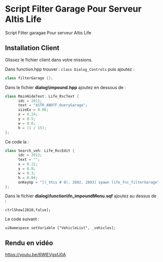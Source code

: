 # Script Filter Garage Pour Serveur Altis Life

Script Filter garagae Pour serveur Altis Life

## Installation Client

Glissez le fichier client dans votre missions.

Dans function.hpp trouver : `class Dialog_Controls` puis ajoutez :
```hpp
class filterGarage {};
```

Dans le fichier **dialog\impound.hpp** ajoutez en  dessous de  : 
```hpp
class MainHideText: Life_RscText {
      idc = 2811;
      text = "$STR_ANOTF_QueryGarage";
      sizeEx = 0.06;
      x = 0.24;
      y = 0.5;
      w = 0.6;
      h = (1 / 15);
};
```
Ce code la : 
```hpp
class Search_veh: Life_RscEdit {
      idc = 2812;
      text = "";
      x = 0.11;
      y = 0.8;
      w = 0.3;
      h = 0.04;
      onKeyUp = "[(_this # 0), 2802, 2803] spawn life_fnc_filterGarage";
};
```
Dans le fichier **dialog\function\fn_impoundMenu.sqf** ajoutez au dessus de  : 
```sqf
ctrlShow[2810,false];
```
Le code suivant : 
```sqf
uiNamespace setVariable ["VehicleList", _vehicles];
```


## Rendu  en vidéo
https://youtu.be/6WlEVgsfJ0A
